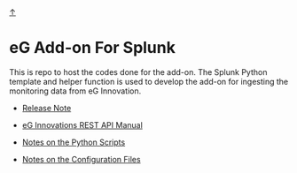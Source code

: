 <link href="css/style1.css" rel="stylesheet"></link>
<a class="top-link hide" href="#top">↑</a>
<a name="top"></a>

# eG Add-on For Splunk

This is repo to host the codes done for the add-on. The Splunk Python template and helper function is used to develop the add-on for ingesting the monitoring data from eG Innovation.

- [Release Note](./docs/ReleaseNote_v1.5.0.md)

- [eG Innovations REST API Manual](./docs/Automatically%20Configuring%20the%20Target%20Environment%20Using%20REST%20API.pdf)

- [Notes on the Python Scripts](./scripts/README.md)

- [Notes on the Configuration Files](./configs/README.md)
